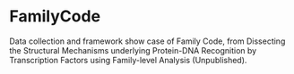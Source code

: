 # FamilyCode

Data collection and framework show case of Family Code, from Dissecting the Structural Mechanisms underlying Protein-DNA Recognition by Transcription Factors using Family-level Analysis (Unpublished). 

